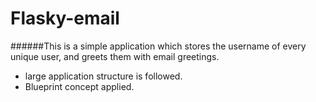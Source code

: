 Flasky-email
=============

######This is a simple application which stores the username of every unique user, and  greets them with email greetings.


* large application structure is followed.
* Blueprint concept applied.

